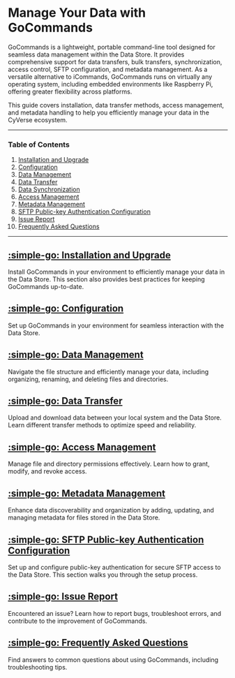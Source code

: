 # Manage Your Data with GoCommands

GoCommands is a lightweight, portable command-line tool designed for seamless data management within the Data Store. It provides comprehensive support for data transfers, bulk transfers, synchronization, access control, SFTP configuration, and metadata management. As a versatile alternative to iCommands, GoCommands runs on virtually any operating system, including embedded environments like Raspberry Pi, offering greater flexibility across platforms.

This guide covers installation, data transfer methods, access management, and metadata handling to help you efficiently manage your data in the CyVerse ecosystem.


---

### Table of Contents

1. [Installation and Upgrade](installation.md)
2. [Configuration](configuration.md)
3. [Data Management](data_management.md)
4. [Data Transfer](data_transfer.md)
5. [Data Synchronization](data_synchronization.md)
6. [Access Management](access_management.md)
7. [Metadata Management](metadata_management.md)
8. [SFTP Public-key Authentication Configuration](sftp_public_key_auth.md)
9. [Issue Report](issue_report.md)
10. [Frequently Asked Questions](faq.md)

---

## [:simple-go: Installation and Upgrade](installation.md)

Install GoCommands in your environment to efficiently manage your data in the Data Store. This section also provides best practices for keeping GoCommands up-to-date.

## [:simple-go: Configuration](configuration.md)

Set up GoCommands in your environment for seamless interaction with the Data Store.

## [:simple-go: Data Management](data_management.md)

Navigate the file structure and efficiently manage your data, including organizing, renaming, and deleting files and directories.

## [:simple-go: Data Transfer](data_transfer.md)

Upload and download data between your local system and the Data Store. Learn different transfer methods to optimize speed and reliability.

## [:simple-go: Access Management](access_management.md)

Manage file and directory permissions effectively. Learn how to grant, modify, and revoke access.

## [:simple-go: Metadata Management](metadata_management.md)

Enhance data discoverability and organization by adding, updating, and managing metadata for files stored in the Data Store.

## [:simple-go: SFTP Public-key Authentication Configuration](sftp_public_key_auth.md)

Set up and configure public-key authentication for secure SFTP access to the Data Store. This section walks you through the setup process.

## [:simple-go: Issue Report](issue_report.md)

Encountered an issue? Learn how to report bugs, troubleshoot errors, and contribute to the improvement of GoCommands.

## [:simple-go: Frequently Asked Questions](faq.md)

Find answers to common questions about using GoCommands, including troubleshooting tips.